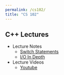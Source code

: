 ```yaml
---
permalink: /cs102/
title: "CS 102"
---
```


## C++ Lectures
- Lecture Notes
    - [Switch Statements](/lectures102/switch)
    - [I/O In Depth](/lectures102/ioindepth)
- Lecture Videos
    - [Youtube](/lectures102/switch)